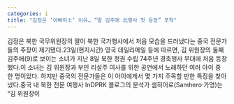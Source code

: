 ```yaml
---
categories: i
title: "김정은 ‘아빠미소’ 이유… “딸 김주애 北행사 첫 등장” 포착"
---
```

김정은 북한 국무위원장의 딸이 북한 국가행사에서 처음 모습을 드러냈다는 중국 전문가들의 주장이 제기됐다.23일(현지시간) 영국 데일리메일 등에 따르면, 김 위원장의 둘째 김주애(9)로 보이는 소녀가 지난 8일 북한 정권 수립 74주년 경축행사 무대에 처음 등장했다.이 소녀는 김 위원장과 부인 리설주 여사를 위한 공연에서 노래하던 여러 아이 중 한 명이었다. 하지만 중국의 전문가들은 이 아이에게서 몇 가지 주목할 만한 특징을 찾아냈다.중국 내 북한 전문 여행사 InDPRK 블로그의 분석가 샘히어로(Samhero·가명)는 “김 위원장이